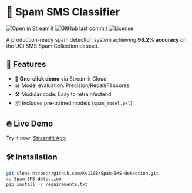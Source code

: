 # 📩 Spam SMS Classifier

[![Open in Streamlit](https://static.streamlit.io/badges/streamlit_badge_black_white.svg)](https://share.streamlit.io/yourusername/reponame/notebooks/spam_detector.py)
![GitHub last commit](https://img.shields.io/github/last-commit/Kv1108/Spam-SMS-detection)
![License](https://img.shields.io/badge/License-MIT-green)

A production-ready spam detection system achieving **98.2% accuracy** on the UCI SMS Spam Collection dataset.

## 🎯 Features
- 🚀 **One-click demo** via Streamlit Cloud
- 📊 Model evaluation: Precision/Recall/F1 scores
- 🛠️ Modular code: Easy to retrain/extend
- 📦 Includes pre-trained models (`spam_model.pkl`)

## 🔥 Live Demo
Try it now: [Streamlit App](https://share.streamlit.io/yourusername/reponame/notebooks/spam_detector.py)

## 🛠️ Installation
```bash
git clone https://github.com/Kv1108/Spam-SMS-detection.git
cd Spam-SMS-detection
pip install -r requirements.txt